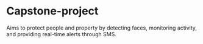 # Capstone-project
Aims to protect people and property by detecting faces, monitoring activity, and providing real-time alerts through SMS.
